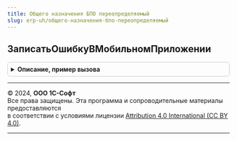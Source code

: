 ```yaml
---
title: Общего назначения БПО переопределяемый
slug: erp-uh/общего-назначения-бпо-переопределяемый
---
```



## ЗаписатьОшибкуВМобильномПриложении
<details style="margin: 1em 0; padding: 0.5em; border: 1px solid #ccc; border-radius: 6px;">

<summary style="font-weight: bold; cursor: pointer;">Описание, пример вызова</summary>

```bsl

// Выполняет запись ошибки в мобильном приложении вместо журнала регистрации
// @skip-check module-empty-method
//
// Параметры:
//   ИмяСобытия - Строка
//   ПредставлениеУровня - Строка - возможные значения: "Ошибка", "Предупреждение", "Информация"
//   Метаданные - ОбъектМетаданных
//   Комментарий - Строка
//
Процедура ЗаписатьОшибкуВМобильномПриложении(ИмяСобытия, ПредставлениеУровня, Метаданные, Комментарий) Экспорт
```

Пример вызова
```bsl
ОбщегоНазначенияБПОПереопределяемый.ЗаписатьОшибкуВМобильномПриложении(ИмяСобытия, ПредставлениеУровня, Метаданные, Комментарий) 
```
</details>

---

© 2024, **ООО 1С-Софт**  
Все права защищены. Эта программа и сопроводительные материалы предоставляются  
в соответствии с условиями лицензии [Attribution 4.0 International (CC BY 4.0)](https://creativecommons.org/licenses/by/4.0/legalcode).

---
